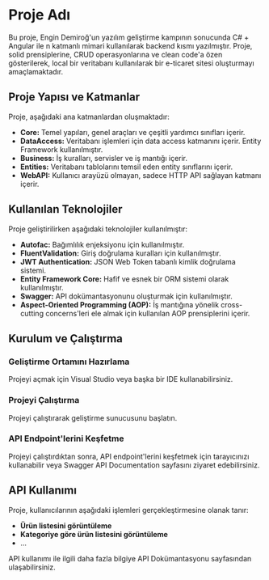 # Proje Adı

Bu proje, Engin Demiroğ'un yazılım geliştirme kampının sonucunda C# + Angular ile n katmanlı mimari kullanılarak backend kısmı yazılmıştır. Proje, solid prensiplerine, CRUD operasyonlarına ve clean code'a özen gösterilerek, local bir veritabanı kullanılarak bir e-ticaret sitesi oluşturmayı amaçlamaktadır.

## Proje Yapısı ve Katmanlar

Proje, aşağıdaki ana katmanlardan oluşmaktadır:

- **Core:** Temel yapıları, genel araçları ve çeşitli yardımcı sınıfları içerir.
- **DataAccess:** Veritabanı işlemleri için data access katmanını içerir. Entity Framework kullanılmıştır.
- **Business:** İş kuralları, servisler ve iş mantığı içerir.
- **Entities:** Veritabanı tablolarını temsil eden entity sınıflarını içerir.
- **WebAPI:** Kullanıcı arayüzü olmayan, sadece HTTP API sağlayan katmanı içerir.

## Kullanılan Teknolojiler

Proje geliştirilirken aşağıdaki teknolojiler kullanılmıştır:

- **Autofac:** Bağımlılık enjeksiyonu için kullanılmıştır.
- **FluentValidation:** Giriş doğrulama kuralları için kullanılmıştır.
- **JWT Authentication:** JSON Web Token tabanlı kimlik doğrulama sistemi.
- **Entity Framework Core:** Hafif ve esnek bir ORM sistemi olarak kullanılmıştır.
- **Swagger:** API dokümantasyonunu oluşturmak için kullanılmıştır.
- **Aspect-Oriented Programming (AOP):** İş mantığına yönelik cross-cutting concerns'leri ele almak için kullanılan AOP prensiplerini içerir.

## Kurulum ve Çalıştırma

### Geliştirme Ortamını Hazırlama

Projeyi açmak için Visual Studio veya başka bir IDE kullanabilirsiniz.

### Projeyi Çalıştırma

Projeyi çalıştırarak geliştirme sunucusunu başlatın.

### API Endpoint'lerini Keşfetme

Projeyi çalıştırdıktan sonra, API endpoint'lerini keşfetmek için tarayıcınızı kullanabilir veya Swagger API Documentation sayfasını ziyaret edebilirsiniz.

## API Kullanımı

Proje, kullanıcılarının aşağıdaki işlemleri gerçekleştirmesine olanak tanır:

- **Ürün listesini görüntüleme**
- **Kategoriye göre ürün listesini görüntüleme**
- ...

API kullanımı ile ilgili daha fazla bilgiye API Dokümantasyonu sayfasından ulaşabilirsiniz.
